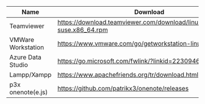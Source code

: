 |Name|Download|
|---|---|
|Teamviewer|https://download.teamviewer.com/download/linux/teamviewer-suse.x86_64.rpm|
|VMWare Workstation|https://www.vmware.com/go/getworkstation-linux|
|Azure Data Studio|https://go.microsoft.com/fwlink/?linkid=2230946|
|Lampp/Xampp|https://www.apachefriends.org/tr/download.html|
|p3x onenote(e.js)|https://github.com/patrikx3/onenote/releases|
